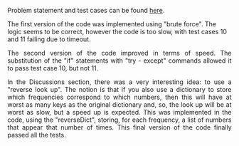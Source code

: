 Problem statement and test cases can be found [here](https://www.hackerrank.com/challenges/frequency-queries/problem?h_l=interview&playlist_slugs%5B%5D=interview-preparation-kit&playlist_slugs%5B%5D=dictionaries-hashmaps).


</p>The first version of the code was implemented using "brute force". The logic seems to be correct, however the code is  too slow, with test cases 10 and 11 failing due to timeout.

<p align="justify">The second version of the code improved in terms of speed. The substitution of the "if" statements with "try - except" commands allowed it to pass test case 10, but not 11.</p>

<p align="justify">In the Discussions section, there was a very interesting idea: to use a "reverse look up". The notion is that if you also use a dictionary to store which frequencies correspond to which numbers, then this will have at worst as many keys as the original dictionary and, so, the look up will be at worst as slow, but a speed up is expected. This was implemented in the code, using the "reverseDict", storing, for each frequency, a list of numbers that appear that number of times. This final version of the code finally passed all the tests.</p>
